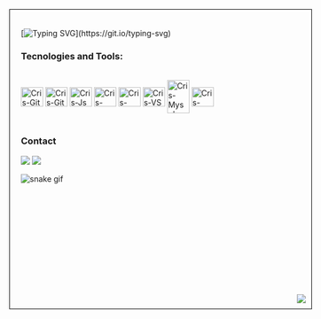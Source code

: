 <!-- Contenedor principal -->
<div style="position: relative; width: 100%; height: 500px; border: 1px solid black; padding: 20px;">
  
  <!-- Texto animado de bienvenida -->
  [![Typing SVG](https://readme-typing-svg.herokuapp.com?font=Fira+Code&pause=1000&color=774FE8&width=435&lines=Hi%2C+my+name+is+Mario.+;Welcome+to+my+GitHub+profile.)](https://git.io/typing-svg)


  <!-- Tecnologías y herramientas -->
  <h3>Tecnologies and Tools:</h3>
  <div style="display: inline_block"><br>
    <img align="center" alt="Cris-Git" height="35" width="40" src="https://cdn.jsdelivr.net/gh/devicons/devicon@latest/icons/vscode/vscode-original.svg">
    <img align="center" alt="Cris-Git" height="35" width="40" src="https://cdn.jsdelivr.net/gh/devicons/devicon@latest/icons/mysql/mysql-original.svg">
    <img align="center" alt="Cris-Js" height="35" width="40" src="https://cdn.jsdelivr.net/gh/devicons/devicon@latest/icons/python/python-original.svg">
    <img align="center" alt="Cris-PHP" height="35" width="40" src="https://cdn.jsdelivr.net/gh/devicons/devicon@latest/icons/cplusplus/cplusplus-original.svg">
    <img align="center" alt="Cris-PHP" height="35" width="40" src="https://cdn.jsdelivr.net/gh/devicons/devicon@latest/icons/rstudio/rstudio-original.svg">
    <img align="center" alt="Cris-VS" height="35" width="40" src="https://cdn.jsdelivr.net/gh/devicons/devicon@latest/icons/javascript/javascript-original.svg">
    <img align="center" alt= "Cris-Mysql" height="60" width="40" src="https://cdn.jsdelivr.net/gh/devicons/devicon@latest/icons/html5/html5-original.svg">       
    <img align="center" alt="Cris-Csharp" height="35" width="40" src="https://cdn.jsdelivr.net/gh/devicons/devicon@latest/icons/css3/css3-original.svg">
  </div><br>

  <!-- Contacto -->
  <h3>Contact</h3>
  <div> 
    <a href="https://www.linkedin.com/in/mariofengwu/" target="_blank"><img src="https://img.shields.io/badge/-LinkedIn-%230077B5?style=for-the-badge&logo=linkedin&logoColor=white" target="_blank"></a> 
    <a href="mailto:mario.fengw@gmail.com"><img src="https://img.shields.io/badge/-Gmail-%23333?style=for-the-badge&logo=gmail&logoColor=white" target="_blank"></a>
  </div>

  <div style="position: absolute; bottom: 10px; right: 10px; text-align: center;">
    <img src="https://komarev.com/ghpvc/?username=MarioFengW&color=774FE8&&style=for-the-badge" align="center" />
  </div>

![snake gif](https://github.com/MarioFengW/MarioFengW/blob/output/github-contribution-grid-snake.gif)

</div>
